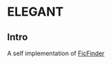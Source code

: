# ELEGANT

## Intro

A self implementation of [FicFinder](http://sccpu2.cse.ust.hk/ficfinder/index.html)
